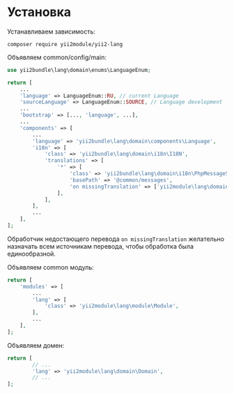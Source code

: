 Установка
===

Устанавливаем зависимость:

```
composer require yii2module/yii2-lang
```

Объявляем common/config/main:

```php
use yii2bundle\lang\domain\enums\LanguageEnum;

return [
    ...
	'language' => LanguageEnum::RU, // current Language
	'sourceLanguage' => LanguageEnum::SOURCE, // Language development
	...
	'bootstrap' => [..., 'language', ...],
	...
	'components' => [
        ...
	    'language' => 'yii2bundle\lang\domain\components\Language',
	    'i18n' => [
			'class' => 'yii2bundle\lang\domain\i18n\I18N',
			'translations' => [
				'*' => [
					'class' => 'yii2bundle\lang\domain\i18n\PhpMessageSource',
					'basePath' => '@common/messages',
					'on missingTranslation' => ['yii2module\lang\domain\handlers\TranslationEventHandler', 'handleMissingTranslation'],
				],
			],
		],
		...
	],
];
```

Обработчик недостающего перевода `on missingTranslation` желательно назначать всем источникам перевода,
чтобы обработка была единообразной.

Объявляем common модуль:

```php
return [
	'modules' => [
		...
		'lang' => [
			'class' => 'yii2module\lang\module\Module',
		],
        ...
	],
];
```

Объявляем домен:

```php
return [
		// ...
		'lang' => 'yii2module\lang\domain\Domain',
		// ...
];
```
